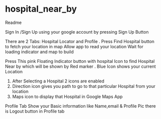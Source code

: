 # hospital_near_by
 
Readme 

Sign In /Sign Up using your google account by pressing Sign Up Button


There are 2 Tabs: Hospital Locator and Profile . Press Find Hospital button to fetch your location in map 
Allow app to read your location 
Wait for loading indicator and map to build


Press This pink Floating Indicator button with hospital Icon to find Hospital Near by which will be shown by Red marker . Blue Icon shows your current Location
1. After Selecting a Hospital 2 icons are enabled
2. Direction icon gives you path to go to that particular Hospital from your location 
3. Maps icon to display that Hospital in Google Maps App
 

Profile Tab Show your Basic information like Name,email & Profile Pic there is Logout button in Profile tab

